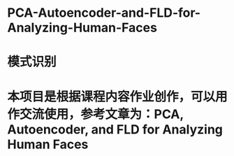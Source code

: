 # PCA-Autoencoder-and-FLD-for-Analyzing-Human-Faces
# 模式识别

# 本项目是根据课程内容作业创作，可以用作交流使用，参考文章为：PCA, Autoencoder, and FLD for Analyzing Human Faces
